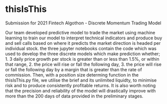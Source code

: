 # thisIsThis
Submission for 2021 Fintech Algothon - Discrete Momentum Trading Model


Our team developed predictive model to trade the market using machine learning to train our model to interpret technical indicators and produce buy and sell calls based on where it predicts the market direction is headed per individual stock. the three jupyter notebooks contain the code which was used to develop the three discrete models which make prediction whether; 1. 3 daily price growth per stock is greater than  or less than 1.5%, or within that range, 2. the price will rise or fall the following day, 3. the price will rise or fall the following day by a margin that is greater than the rate of commission. Then, with a position size determing function in the thisIsThis.py file, we utilise the brief and its unlimited liquidty, to minimise risk and to produce consistently profitable returns. It is also worth noting that the precision and reliability of the model will drastically improve with more than the 200 days of data provided in the preliminary stages.
